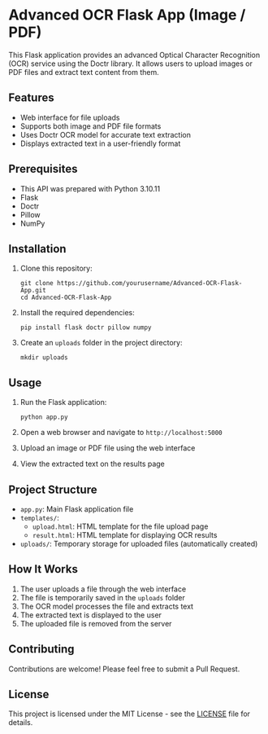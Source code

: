 # Advanced OCR Flask App (Image / PDF)

This Flask application provides an advanced Optical Character Recognition (OCR) service using the Doctr library. It allows users to upload images or PDF files and extract text content from them.

## Features

- Web interface for file uploads
- Supports both image and PDF file formats
- Uses Doctr OCR model for accurate text extraction
- Displays extracted text in a user-friendly format

## Prerequisites

- This API was prepared with Python 3.10.11
- Flask
- Doctr
- Pillow
- NumPy

## Installation

1. Clone this repository:
   ```
   git clone https://github.com/yourusername/Advanced-OCR-Flask-App.git
   cd Advanced-OCR-Flask-App
   ```

2. Install the required dependencies:
   ```
   pip install flask doctr pillow numpy
   ```

3. Create an `uploads` folder in the project directory:
   ```
   mkdir uploads
   ```

## Usage

1. Run the Flask application:
   ```
   python app.py
   ```

2. Open a web browser and navigate to `http://localhost:5000`

3. Upload an image or PDF file using the web interface

4. View the extracted text on the results page

## Project Structure

- `app.py`: Main Flask application file
- `templates/`:
  - `upload.html`: HTML template for the file upload page
  - `result.html`: HTML template for displaying OCR results
- `uploads/`: Temporary storage for uploaded files (automatically created)

## How It Works

1. The user uploads a file through the web interface
2. The file is temporarily saved in the `uploads` folder
3. The OCR model processes the file and extracts text
4. The extracted text is displayed to the user
5. The uploaded file is removed from the server

## Contributing

Contributions are welcome! Please feel free to submit a Pull Request.

## License

This project is licensed under the MIT License - see the [LICENSE](LICENSE) file for details.
